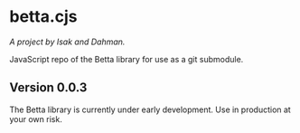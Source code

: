 # betta.cjs

*A project by Isak and Dahman.*

JavaScript repo of the Betta library for use as a git submodule.

## Version 0.0.3

The Betta library is currently under early development. Use in production at your own risk.
